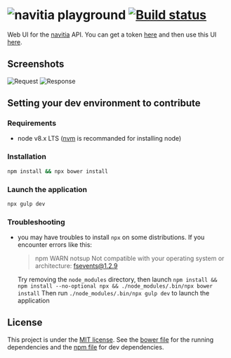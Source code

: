 # ![navitia playground](https://rawgithub.com/CanalTP/navitia-playground/master/img/n_playground.svg) [![Build status](https://travis-ci.org/CanalTP/navitia-playground.svg?branch=master)](https://travis-ci.org/CanalTP/navitia-playground)

Web UI for the [navitia](https://github.com/CanalTP/navitia) API. You can get a token [here](http://www.navitia.io) and then use this UI [here](http://canaltp.github.io/navitia-playground/).

## Screenshots

![Request](screenshots/request.png) ![Response](screenshots/response.png)

## Setting your dev environment to contribute

### Requirements
- node v8.x LTS ([nvm](https://github.com/creationix/nvm) is recommanded for installing node)

### Installation
```bash
npm install && npx bower install
```

### Launch the application
```bash
npx gulp dev
```

### Troubleshooting

*   you may have troubles to install `npx` on some distributions. If you encounter errors like this:
    > npm WARN notsup Not compatible with your operating system or architecture: fsevents@1.2.9

    Try removing the `node_modules` directory, then launch `npm install && npm install --no-optional npx && ./node_modules/.bin/npx bower install`
    Then run `./node_modules/.bin/npx gulp dev` to launch the application

## License

This project is under the [MIT license](LICENSE). See the [bower file](bower.json) for the running dependencies and the [npm file](package.json) for dev dependencies.
